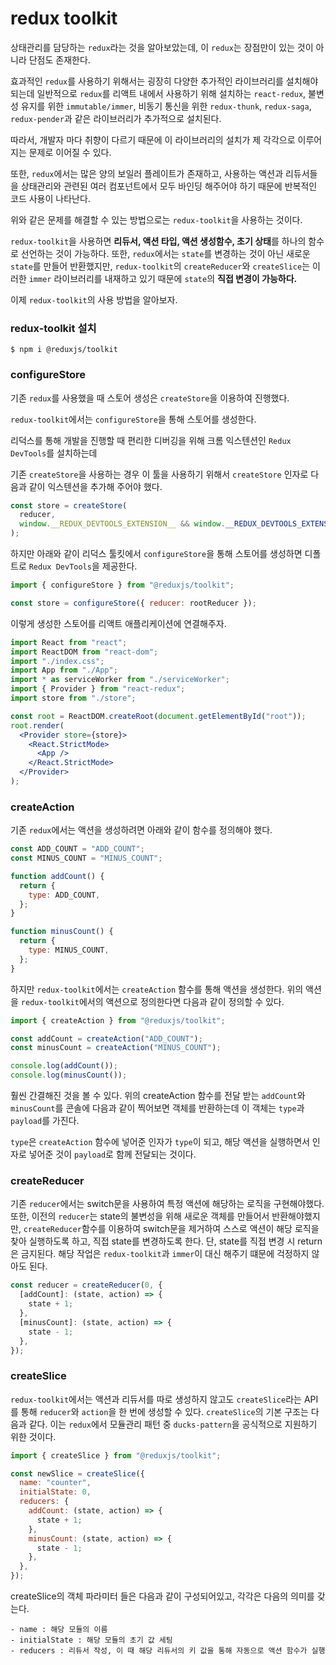 # **redux toolkit**

상태관리를 담당하는 `redux`라는 것을 알아보았는데, 이 `redux`는 장점만이 있는 것이 아니라 단점도 존재한다.

효과적인 `redux`를 사용하기 위해서는 굉장히 다양한 추가적인 라이브러리를 설치해야 되는데 일반적으로 `redux`를 리액트 내에서 사용하기 위해 설치하는 `react-redux`, 불변성 유지를 위한 `immutable/immer`, 비동기 통신을 위한 `redux-thunk`, `redux-saga`, `redux-pender`과 같은 라이브러리가 추가적으로 설치된다.

따라서, 개발자 마다 취향이 다르기 때문에 이 라이브러리의 설치가 제 각각으로 이루어지는 문제로 이어질 수 있다.

또한, `redux`에서는 많은 양의 보일러 플레이트가 존재하고, 사용하는 액션과 리듀서들을 상태관리와 관련된 여러 컴포넌트에서 모두 바인딩 해주어야 하기 때문에 반복적인 코드 사용이 나타난다.

위와 같은 문제를 해결할 수 있는 방법으로는 `redux-toolkit`을 사용하는 것이다.

`redux-toolkit`을 사용하면 **리듀서, 액션 타입, 액션 생성함수, 초기 상태**를 하나의 함수로 선언하는 것이 가능하다. 또한, `redux`에서는 `state`를 변경하는 것이 아닌 새로운 `state`를 만들어 반환했지만, `redux-toolkit`의 `createReducer`와 `createSlice`는 이러한 `immer` 라이브러리를 내재하고 있기 때문에 `state`의 **직접 변경이 가능하다.**

이제 `redux-toolkit`의 사용 방법을 알아보자.

### **redux-toolkit 설치**

```
$ npm i @reduxjs/toolkit
```

### **configureStore**

기존 `redux`를 사용했을 때 스토어 생성은 `createStore`을 이용하여 진행했다.

`redux-toolkit`에서는 `configureStore`을 통해 스토어를 생성한다.

리덕스를 통해 개발을 진행할 때 편리한 디버깅을 위해 크롬 익스텐션인 `Redux DevTools`를 설치하는데

기존 `createStore`을 사용하는 경우 이 툴을 사용하기 위해서 `createStore` 인자로 다음과 같이 익스텐션을 추가해 주어야 했다.

```jsx
const store = createStore(
  reducer,
  window.__REDUX_DEVTOOLS_EXTENSION__ && window.__REDUX_DEVTOOLS_EXTENSION__()
);
```

하지만 아래와 같이 리덕스 툴킷에서 `configureStore`을 통해 스토어를 생성하면 디폴트로 `Redux DevTools`을 제공한다.

```jsx
import { configureStore } from "@reduxjs/toolkit";

const store = configureStore({ reducer: rootReducer });
```

이렇게 생성한 스토어를 리액트 애플리케이션에 연결해주자.

```jsx
import React from "react";
import ReactDOM from "react-dom";
import "./index.css";
import App from "./App";
import * as serviceWorker from "./serviceWorker";
import { Provider } from "react-redux";
import store from "./store";

const root = ReactDOM.createRoot(document.getElementById("root"));
root.render(
  <Provider store={store}>
    <React.StrictMode>
      <App />
    </React.StrictMode>
  </Provider>
);
```

### **createAction**

기존 `redux`에서는 액션을 생성하려면 아래와 같이 함수를 정의해야 했다.

```jsx
const ADD_COUNT = "ADD_COUNT";
const MINUS_COUNT = "MINUS_COUNT";

function addCount() {
  return {
    type: ADD_COUNT,
  };
}

function minusCount() {
  return {
    type: MINUS_COUNT,
  };
}
```

하지만 `redux-toolkit`에서는 `createAction` 함수를 통해 액션을 생성한다. 위의 액션을 `redux-toolkit`에서의 액션으로 정의한다면 다음과 같이 정의할 수 있다.

```jsx
import { createAction } from "@reduxjs/toolkit";

const addCount = createAction("ADD_COUNT");
const minusCount = createAction("MINUS_COUNT");

console.log(addCount());
console.log(minusCount());
```

훨씬 간결해진 것을 볼 수 있다. 위의 createAction 함수를 전달 받는 `addCount`와 `minusCount`를 콘솔에 다음과 같이 찍어보면 객체를 반환하는데 이 객체는 `type`과 `payload`를 가진다.

`type`은 `createAction` 함수에 넣어준 인자가 `type`이 되고, 해당 액션을 실행하면서 인자로 넣어준 것이 `payload`로 함께 전달되는 것이다.

### **createReducer**

기존 `reducer`에서는 switch문을 사용하여 특정 액션에 해당하는 로직을 구현해야했다. 또한, 이전의 `reducer`는 state의 불변성을 위해 새로운 객체를 만들어서 반환해야했지만, `createReducer`함수를 이용하여 switch문을 제거하여 스스로 액션이 해당 로직을 찾아 실행하도록 하고, 직접 state를 변경하도록 한다. 단, state를 직접 변경 시 return은 금지된다. 해당 작업은 `redux-toolkit`과 `immer`이 대신 해주기 떄문에 걱정하지 않아도 된다.

```jsx
const reducer = createReducer(0, {
  [addCount]: (state, action) => {
    state + 1;
  },
  [minusCount]: (state, action) => {
    state - 1;
  },
});
```

### **createSlice**

`redux-toolkit`에서는 액션과 리듀서를 따로 생성하지 않고도 `createSlice`라는 API를 통해 `reducer`와 `action`을 한 번에 생성할 수 있다. `createSlice`의 기본 구조는 다음과 같다. 이는 `redux`에서 모듈관리 패턴 중 `ducks-pattern`을 공식적으로 지원하기 위한 것이다.

```jsx
import { createSlice } from "@reduxjs/toolkit";

const newSlice = createSlice({
  name: "counter",
  initialState: 0,
  reducers: {
    addCount: (state, action) => {
      state + 1;
    },
    minusCount: (state, action) => {
      state - 1;
    },
  },
});
```

createSlice의 객체 파라미터 들은 다음과 같이 구성되어있고, 각각은 다음의 의미를 갖는다.

```
- name : 해당 모듈의 이름
- initialState : 해당 모듈의 초기 값 세팅
- reducers : 리듀서 작성, 이 때 해당 리듀서의 키 값을 통해 자동으로 액션 함수가 실행
```
